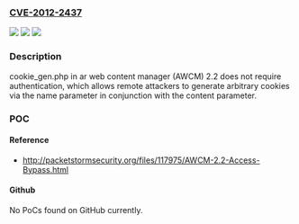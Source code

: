 ### [CVE-2012-2437](https://cve.mitre.org/cgi-bin/cvename.cgi?name=CVE-2012-2437)
![](https://img.shields.io/static/v1?label=Product&message=n%2Fa&color=blue)
![](https://img.shields.io/static/v1?label=Version&message=n%2Fa&color=blue)
![](https://img.shields.io/static/v1?label=Vulnerability&message=n%2Fa&color=brighgreen)

### Description

cookie_gen.php in ar web content manager (AWCM) 2.2 does not require authentication, which allows remote attackers to generate arbitrary cookies via the name parameter in conjunction with the content parameter.

### POC

#### Reference
- http://packetstormsecurity.org/files/117975/AWCM-2.2-Access-Bypass.html

#### Github
No PoCs found on GitHub currently.

